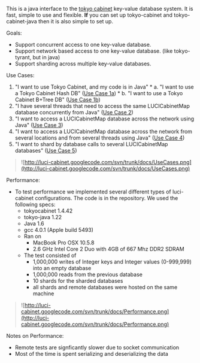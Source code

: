 This is a java interface to the [tokyo cabinet](http://1978th.net/tokyocabinet/) key-value database system.  It is fast, simple to use and flexible.  **If** you can set up tokyo-cabinet and tokyo-cabinet-java then it is also simple to set up.

Goals:

  * Support concurrent access to one key-value database.
  * Support network based access to one key-value database. (like tokyo-tyrant, but in java)
  * Support sharding across multiple key-value databases.

Use Cases:
  1. "I want to use Tokyo Cabinet, and my code is in Java"
    * a. "I want to use a Tokyo Cabinet Hash DB" ([Use Case 1a](http://code.google.com/p/luci-cabinet/source/browse/trunk/src/usecase/UseCase1a.java))
    * b. "I want to use a Tokyo Cabinet B+Tree DB" ([Use Case 1b](http://code.google.com/p/luci-cabinet/source/browse/trunk/src/usecase/UseCase1b.java))
  1. "I have several threads that need to access the same LUCICabinetMap database concurrently from Java" ([Use Case 2](http://code.google.com/p/luci-cabinet/source/browse/trunk/src/usecase/UseCase2.java))
  1. "I want to access a LUCICabinetMap database across the network using Java" ([Use Case 3](http://code.google.com/p/luci-cabinet/source/browse/trunk/src/usecase/UseCase3.java))
  1. "I want to access a LUCICabinetMap database across the network from several locations and from several threads using Java" ([Use Case 4](http://code.google.com/p/luci-cabinet/source/browse/trunk/src/usecase/UseCase4.java))
  1. "I want to shard by database calls to several LUCICabinetMap databases" ([Use Case 5](http://code.google.com/p/luci-cabinet/source/browse/trunk/src/usecase/UseCase5.java))

> ![http://luci-cabinet.googlecode.com/svn/trunk/docs/UseCases.png](http://luci-cabinet.googlecode.com/svn/trunk/docs/UseCases.png)

Performance:
  * To test performance we implemented several different types of luci-cabinet configurations.  The code is in the repository. We used the following specs:
    * tokyocabinet 1.4.42
    * tokyo-java 1.22
    * Java 1.6
    * gcc 4.0.1 (Apple build 5493)
    * Ran on
      * MacBook Pro OSX 10.5.8
      * 2.6 GHz Intel Core 2 Duo with 4GB of 667 Mhz DDR2 SDRAM
    * The test consisted of
      * 1,000,000 writes of Integer keys and Integer values (0-999,999) into an empty database
      * 1,000,000 reads from the previous database
      * 10 shards for the sharded databases
      * all shards and remote databases were hosted on the same machine

> ![http://luci-cabinet.googlecode.com/svn/trunk/docs/Performance.png](http://luci-cabinet.googlecode.com/svn/trunk/docs/Performance.png)

Notes on Performance:
  * Remote tests are signficantly slower due to socket communication
  * Most of the time is spent serializing and deserializing the data

